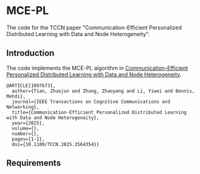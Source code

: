 # MCE-PL
The code for the TCCN paper "Communication-Efficient Personalized Distributed Learning with Data and Node Heterogeneity".

## Introduction
The code implements the MCE-PL algorithm in [Communication-Efficient Personalized Distributed Learning with Data and Node Heterogeneity](https://ieeexplore.ieee.org/document/10976731).

```
@ARTICLE{10976731,
  author={Tian, Zhuojun and Zhang, Zhaoyang and Li, Yiwei and Bennis, Mehdi},
  journal={IEEE Transactions on Cognitive Communications and Networking}, 
  title={Communication-Efficient Personalized Distributed Learning with Data and Node Heterogeneity}, 
  year={2025},
  volume={},
  number={},
  pages={1-1},
  doi={10.1109/TCCN.2025.3564354}}
```

## Requirements






